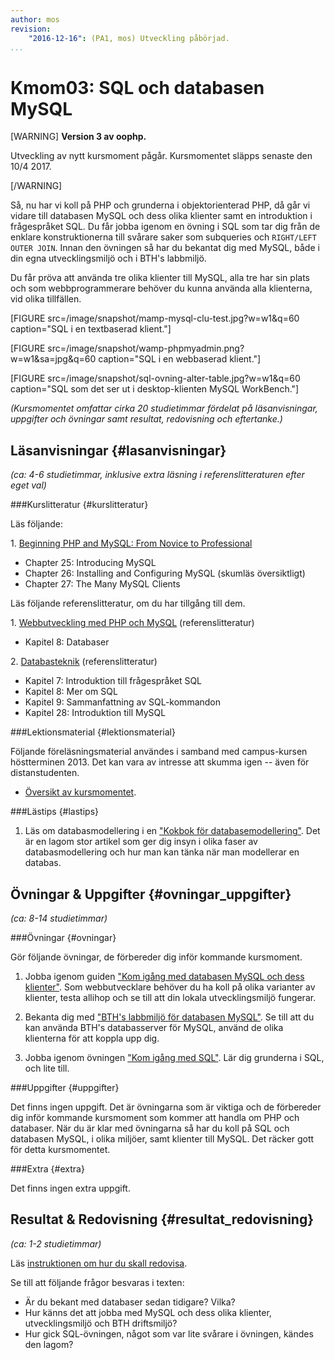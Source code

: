 ```yaml
---
author: mos
revision:
    "2016-12-16": (PA1, mos) Utveckling påbörjad.
...
```

Kmom03: SQL och databasen MySQL
==================================

[WARNING]
**Version 3 av oophp.**

Utveckling av nytt kursmoment pågår. Kursmomentet släpps senaste den 10/4 2017.

[/WARNING]

Så, nu har vi koll på PHP och grunderna i objektorienterad PHP, då går vi vidare till databasen MySQL och dess olika klienter samt en introduktion i frågespråket SQL. Du får jobba igenom en övning i SQL som tar dig från de enklare konstruktionerna till svårare saker som subqueries och `RIGHT/LEFT OUTER JOIN`. Innan den övningen så har du bekantat dig med MySQL, både i din egna utvecklingsmiljö och i BTH's labbmiljö.

Du får pröva att använda tre olika klienter till MySQL, alla tre har sin plats och som webbprogrammerare behöver du kunna använda alla klienterna, vid olika tillfällen.

[FIGURE src=/image/snapshot/mamp-mysql-clu-test.jpg?w=w1&q=60 caption="SQL i en textbaserad klient."]

[FIGURE src=/image/snapshot/wamp-phpmyadmin.png?w=w1&sa=jpg&q=60 caption="SQL i en webbaserad klient."]

[FIGURE src=/image/snapshot/sql-ovning-alter-table.jpg?w=w1&q=60 caption="SQL som det ser ut i desktop-klienten MySQL WorkBench."]

*(Kursmomentet omfattar cirka 20 studietimmar fördelat på läsanvisningar, uppgifter och övningar samt resultat, redovisning och eftertanke.)*



Läsanvisningar  {#lasanvisningar}
---------------------------------

*(ca: 4-6 studietimmar, inklusive extra läsning i referenslitteraturen efter eget val)*



###Kurslitteratur  {#kurslitteratur}

Läs följande:

1\. [Beginning PHP and MySQL: From Novice to Professional](kunskap/boken-beginning-php-and-mysql-from-novice-to-professional)

* Chapter 25: Introducing MySQL
* Chapter 26: Installing and Configuring MySQL (skumläs översiktligt)
* Chapter 27: The Many MySQL Clients


Läs följande referenslitteratur, om du har tillgång till dem.

1\. [Webbutveckling med PHP och MySQL](kunskap/boken-webbutveckling-med-php-och-mysql) (referenslitteratur)

* Kapitel 8: Databaser


2\. [Databasteknik](kunskap/boken-databasteknik) (referenslitteratur)

* Kapitel 7: Introduktion till frågespråket SQL
* Kapitel 8: Mer om SQL
* Kapitel 9: Sammanfattning av SQL-kommandon
* Kapitel 28: Introduktion till MySQL



###Lektionsmaterial  {#lektionsmaterial}

Följande föreläsningsmaterial användes i samband med campus-kursen höstterminen 2013. Det kan vara av intresse att skumma igen -- även för distanstudenten.

* [Översikt av kursmomentet](https://dl.dropboxusercontent.com/u/24315211/oophp/oophp-kmom03-ht13.pdf).



###Lästips {#lastips}

1. Läs om databasmodellering i en ["Kokbok för databasemodellering"](kunskap/kokbok-for-databasmodellering). Det är en lagom stor artikel som ger dig insyn i olika faser av databasmodellering och hur man kan tänka när man modellerar en databas.



Övningar & Uppgifter  {#ovningar_uppgifter}
-------------------------------------------

*(ca: 8-14 studietimmar)*


###Övningar {#ovningar}

Gör följande övningar, de förbereder dig inför kommande kursmoment.

1. Jobba igenom guiden ["Kom igång med databasen MySQL och dess klienter"](kunskap/kom-igang-med-databasen-mysql-och-dess-klienter). Som webbutvecklare behöver du ha koll på olika varianter av klienter, testa allihop och se till att din lokala utvecklingsmiljö fungerar.

1. Bekanta dig med ["BTH's labbmiljö för databasen MySQL"](kunskap/bth-s-labbmiljo-for-databasen-mysql). Se till att du kan använda BTH's databasserver för MySQL, använd de olika klienterna för att koppla upp dig.

1. Jobba igenom övningen ["Kom igång med SQL"](uppgift/kom-igang-med-sql). Lär dig grunderna i SQL, och lite till.



###Uppgifter {#uppgifter}

Det finns ingen uppgift. Det är övningarna som är viktiga och de förbereder dig inför kommande kursmoment som kommer att handla om PHP och databaser. När du är klar med övningarna så har du koll på SQL och databasen MySQL, i olika miljöer, samt klienter till MySQL. Det räcker gott för detta kursmomentet.



###Extra {#extra}

Det finns ingen extra uppgift.



Resultat & Redovisning  {#resultat_redovisning}
-----------------------------------------------

*(ca: 1-2 studietimmar)*

Läs [instruktionen om hur du skall redovisa](oophp/redovisa).

Se till att följande frågor besvaras i texten:

* Är du bekant med databaser sedan tidigare? Vilka?
* Hur känns det att jobba med MySQL och dess olika klienter, utvecklingsmiljö och BTH driftsmiljö?
* Hur gick SQL-övningen, något som var lite svårare i övningen, kändes den lagom?
